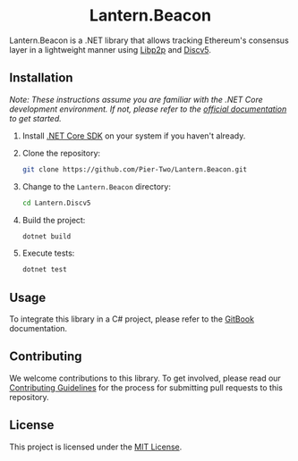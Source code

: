 <div align="center">
  <h1 align="center">Lantern.Beacon</h1>
</div>

Lantern.Beacon is a .NET library that allows tracking Ethereum's consensus layer in a lightweight manner using [Libp2p](https://github.com/NethermindEth/dotnet-libp2p) and [Discv5](https://github.com/Pier-Two/Lantern.Discv5).

## Installation

*Note: These instructions assume you are familiar with the .NET Core development environment. If not, please refer to the [official documentation](https://docs.microsoft.com/en-us/dotnet/core/introduction) to get started.*

1. Install [.NET Core SDK](https://docs.microsoft.com/en-us/dotnet/core/install/) on your system if you haven't already.

2. Clone the repository:

   ```bash
   git clone https://github.com/Pier-Two/Lantern.Beacon.git
   ```

3. Change to the `Lantern.Beacon` directory:

   ```bash
   cd Lantern.Discv5
   ```

4. Build the project:

   ```bash
   dotnet build
   ```

5. Execute tests:
   ```bash
   dotnet test
   ```

## Usage
To integrate this library in a C# project, please refer to the [GitBook](https://piertwo.gitbook.io/lantern.beacon/) documentation. 

## Contributing
We welcome contributions to this library. To get involved, please read our [Contributing Guidelines](https://piertwo.gitbook.io/lantern.beacon/contribution-guidelines) for the process for submitting pull requests to this repository.

## License
This project is licensed under the [MIT License](https://github.com/Pier-Two/Lantern.Beacon/blob/main/LICENSE).